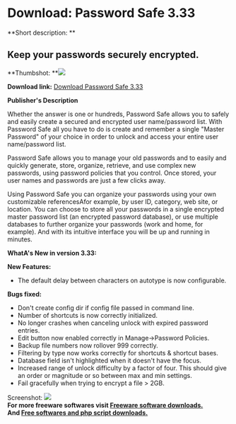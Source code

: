 # Download: Password Safe 3.33

**Short description: **

## Keep your passwords securely encrypted.

  
**Thumbshot: **![](http://www.freewarefiles.com/screenshot/pwordsafe32_md.jpg)   
  
**Download link:** [Download Password Safe 3.33](http://freesoftwares.boysofts.com/Password-Safe_program_14518.html)  
  

**Publisher's Description**  
  

Whether the answer is one or hundreds, Password Safe allows you to safely and
easily create a secured and encrypted user name/password list. With Password
Safe all you have to do is create and remember a single "Master Password" of
your choice in order to unlock and access your entire user name/password list.

Password Safe allows you to manage your old passwords and to easily and
quickly generate, store, organize, retrieve, and use complex new passwords,
using password policies that you control. Once stored, your user names and
passwords are just a few clicks away.

Using Password Safe you can organize your passwords using your own
customizable referencesAfor example, by user ID, category, web site, or
location. You can choose to store all your passwords in a single encrypted
master password list (an encrypted password database), or use multiple
databases to further organize your passwords (work and home, for example). And
with its intuitive interface you will be up and running in minutes.

**WhatA's New in version 3.33:**

**New Features:**

  * The default delay between characters on autotype is now configurable. 

**Bugs fixed:**

  * Don't create config dir if config file passed in command line. 
  * Number of shortcuts is now correctly initialized. 
  * No longer crashes when canceling unlock with expired password entries. 
  * Edit button now enabled correctly in Manage->Password Policies. 
  * Backup file numbers now rollover 999 correctly. 
  * Filtering by type now works correctly for shortcuts & shortcut bases. 
  * Database field isn't highlighted when it doesn't have the focus. 
  * Increased range of unlock difficulty by a factor of four. This should give an order or magnitude or so between max and min settings. 
  * Fail gracefully when trying to encrypt a file > 2GB. 

  
  
Screenshot: ![](http://www.freewarefiles.com/screenshot/pwordsafe32.jpg)  
**For more freeware softwares visit [Freeware software downloads.](http://freesoftwares.boysofts.com/)**   
**And [Free softwares and php script downloads.](http://www.boysofts.com/)**

